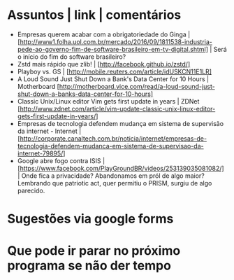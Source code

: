 Assuntos | link | comentários
=============================
* Empresas querem acabar com a obrigatoriedade do Ginga | [http://www1.folha.uol.com.br/mercado/2016/09/1811538-industria-pede-ao-governo-fim-de-software-brasileiro-em-tv-digital.shtml] | Será o início do fim do software brasileiro?
* Zstd mais rápido que zlib! | [http://facebook.github.io/zstd/]
* Playboy vs. GS | [http://mobile.reuters.com/article/idUSKCN11E1LR]
* A Loud Sound Just Shut Down a Bank's Data Center for 10 Hours | Motherboard
[http://motherboard.vice.com/read/a-loud-sound-just-shut-down-a-banks-data-center-for-10-hours]
* Classic Unix/Linux editor Vim gets first update in years | ZDNet
[http://www.zdnet.com/article/vim-update-classic-unix-linux-editor-gets-first-update-in-years/]
* Empresas de tecnologia defendem mudança em sistema de supervisão da internet - Internet | [http://corporate.canaltech.com.br/noticia/internet/empresas-de-tecnologia-defendem-mudanca-em-sistema-de-supervisao-da-internet-79895/]
* Google abre fogo contra ISIS | [https://www.facebook.com/PlayGroundBR/videos/253139035081082/] | Onde fica a privacidade?  Abandonamos em pról de algo maior?  Lembrando que patriotic act, quer permitiu o PRISM, surgiu de algo parecido.


Sugestões via google forms
==========================



Que pode ir parar no próximo programa se não der tempo
=======================================================
